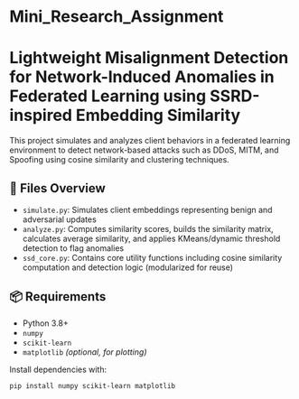 # Mini_Research_Assignment
# Lightweight Misalignment Detection for Network-Induced Anomalies in Federated Learning using SSRD-inspired Embedding Similarity

This project simulates and analyzes client behaviors in a federated learning environment to detect network-based attacks such as DDoS, MITM, and Spoofing using cosine similarity and clustering techniques.

## 🔧 Files Overview

- `simulate.py`: Simulates client embeddings representing benign and adversarial updates
- `analyze.py`: Computes similarity scores, builds the similarity matrix, calculates average similarity, and applies KMeans/dynamic threshold detection to flag anomalies
- `ssd_core.py`: Contains core utility functions including cosine similarity computation and detection logic (modularized for reuse)

## 📦 Requirements

- Python 3.8+
- `numpy`
- `scikit-learn`
- `matplotlib` *(optional, for plotting)*

Install dependencies with:

```bash
pip install numpy scikit-learn matplotlib


